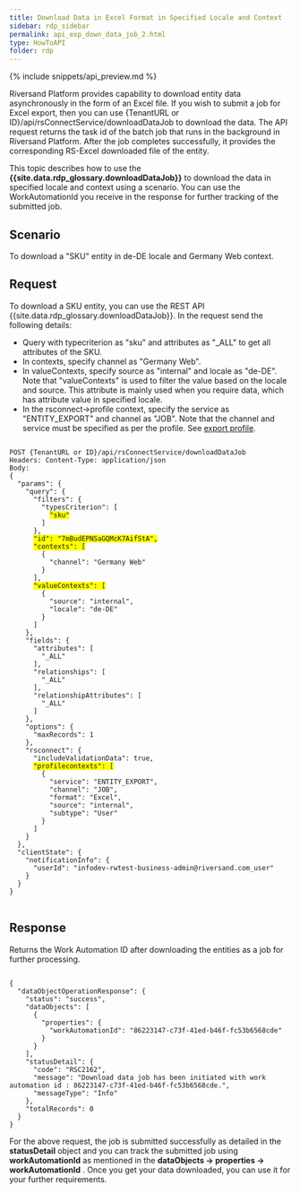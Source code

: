 ```yaml
---
title: Download Data in Excel Format in Specified Locale and Context
sidebar: rdp_sidebar
permalink: api_exp_down_data_job_2.html
type: HowToAPI
folder: rdp
---
```


{% include snippets/api_preview.md %}

Riversand Platform provides capability to download entity data asynchronously in the form of an Excel file. If you wish to submit a job for Excel export, then you can use {TenantURL or ID}/api/rsConnectService/downloadDataJob to download the data. The API request returns the task id of the batch job that runs in the background in Riversand Platform. After the job completes successfully, it provides the corresponding RS-Excel downloaded file of the entity. 

This topic describes how to use the **{{site.data.rdp_glossary.downloadDataJob}}** to download the data in specified locale and context using a scenario. You can use the WorkAutomationId you receive in the response for further tracking of the submitted job.

## Scenario

To download a "SKU" entity in de-DE locale and Germany Web context.

## Request

To download a SKU entity, you can use the REST API {{site.data.rdp_glossary.downloadDataJob}}. In the request send the following details:

* Query with typecriterion as "sku" and attributes as "_ALL" to get all attributes of the SKU.
* In contexts, specify channel as "Germany Web".
* In valueContexts, specify source as "internal" and locale as "de-DE".
 Note that "valueContexts" is used to filter the value based on the locale and source. This attribute is mainly used when you require data, which has attribute value in specified locale.
* In the rsconnect->profile context, specify the service as "ENTITY_EXPORT" and channel as "JOB". Note that the channel and service must be specified as per the profile. See [export profile](api_exp_entity_service.html).

<pre>
<code>
POST {TenantURL or ID}/api/rsConnectService/downloadDataJob
Headers: Content-Type: application/json
Body:
{
  "params": {
    "query": {
      "filters": {
        "typesCriterion": [
          <span style="background-color: #FFFF00">"sku"</span>
        ]
      },
      <span style="background-color: #FFFF00">"id": "7mBudEPNSaGQMcK7AifStA",</span>
      <span style="background-color: #FFFF00">"contexts": [</span>
        {
          "channel": "Germany Web"
        }
      ],
      <span style="background-color: #FFFF00">"valueContexts": [</span>
        {
          "source": "internal",
          "locale": "de-DE"
        }
      ]
    },
    "fields": {
      "attributes": [
        "_ALL"
      ],
      "relationships": [
        "_ALL"
      ],
      "relationshipAttributes": [
        "_ALL"
      ]
    },
    "options": {
      "maxRecords": 1
    },
    "rsconnect": {
      "includeValidationData": true,
      <span style="background-color: #FFFF00">"profilecontexts": [</span>
        {
          "service": "ENTITY_EXPORT",
          "channel": "JOB",
          "format": "Excel",
          "source": "internal",
          "subtype": "User"
        }
      ]
    }
  },
  "clientState": {
    "notificationInfo": {
      "userId": "infodev-rwtest-business-admin@riversand.com_user"
    }
  }
}
</code>
</pre>

## Response

Returns the Work Automation ID after downloading the entities as a job for further processing.

<pre><code>
{
  "dataObjectOperationResponse": {
    "status": "success",
    "dataObjects": [
      {
        "properties": {
          "workAutomationId": "86223147-c73f-41ed-b46f-fc53b6568cde"
        }
      }
    ],
    "statusDetail": {
      "code": "RSC2162",
      "message": "Download data job has been initiated with work automation id : 86223147-c73f-41ed-b46f-fc53b6568cde.",
      "messageType": "Info"
    },
    "totalRecords": 0
  }
}
</code></pre>

For the above request, the job is submitted successfully as detailed in the **statusDetail** object and you can track the submitted job using **workAutomationId** as mentioned in the **dataObjects -> properties -> workAutomationId** . Once you get your data downloaded, you can use it for your further requirements.